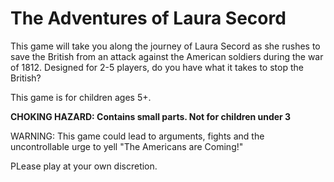 # The Adventures of Laura Secord

This game will take you along the journey of Laura Secord as she rushes to save the British from an attack against the American soldiers during the war of 1812. Designed for 2-5 players, do you have what it takes to stop the British? 

This game is for children ages 5+. 

**CHOKING HAZARD: Contains small parts. Not for children under 3**

WARNING: This game could lead to arguments, fights and the uncontrollable urge to yell "The Americans are Coming!"

PLease play at your own discretion. 
